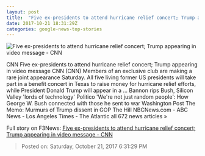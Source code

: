 ```yaml
---
layout: post
title:  "Five ex-presidents to attend hurricane relief concert; Trump appearing in video message - CNN"
date: 2017-10-21 18:31:29Z
categories: google-news-top-stories
---
```


![Five ex-presidents to attend hurricane relief concert; Trump appearing in video message - CNN](http://cdn.cnn.com/cnnnext/dam/assets/150424140700-presidents-april-24-super-169.jpg)

CNN Five ex-presidents to attend hurricane relief concert; Trump appearing in video message CNN (CNN) Members of an exclusive club are making a rare joint appearance Saturday. All five living former US presidents will take part in a benefit concert in Texas to raise money for hurricane relief efforts, while President Donald Trump will appear in a ... Bannon rips Bush, Silicon Valley 'lords of technology' Politico 'We're not just random people': How George W. Bush connected with those he sent to war Washington Post The Memo: Murmurs of Trump dissent in GOP The Hill NBCNews.com - ABC News - Los Angeles Times - The Atlantic all 672 news articles »


Full story on F3News: [Five ex-presidents to attend hurricane relief concert; Trump appearing in video message - CNN](http://www.f3nws.com/n/aNxUdC)

> Posted on: Saturday, October 21, 2017 6:31:29 PM
